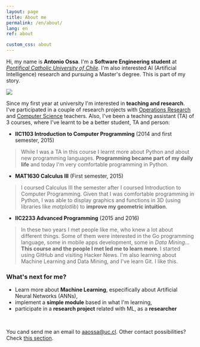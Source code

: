```yaml
---
layout: page
title: About me
permalink: /en/about/
lang: en
ref: about

custom_css: about
---
```


Hi, my name is **Antonio Ossa**. I'm a **Software Engineering student** at [*Pontifical Catholic University of Chile*](http://www.uc.cl/en). I'm also interested AI (Artificial Intelligence) research and pursuing a Master's degree. This is part of my story.

<img id="personal-photo" src="https://avatars3.githubusercontent.com/u/10425834?v=3&s=460">

Since my first year at university I'm interested in **teaching and research**. I've participated in a couple of research projects with [Operations Research](http://www.ing.uc.cl/industrial-y-sistemas/) and [Computer Science](http://www.ing.uc.cl/ciencia-de-la-computacion/) teachers. Also, I've been a teaching assistant (TA) of 3 courses, where I've learnt to be a better student, TA and person:

* **IIC1103 Introduction to Computer Programming** (2014 and first semester, 2015)

> While I was a TA in this course I learnt more about Python and about new programming languages. **Programming became part of my daily life** and today I'm very comfortable programming in Python.

* **MAT1630 Calculus III** (First semester, 2015)

> I coursed Calculus III the semester after I coursed Introduction to Computer Programming. Given that I was comfortable programming in Python, I was able to display graphics and functions in 3D (using libraries like *matplotlib*) to **improve my geometric intuition**.

* **IIC2233 Advanced Programming** (2015 and 2016)

> In these two years I met people like me, who knew a lot about different things. Some of them were interested in the Go programming language, some in mobile apps development, some in *Data Mining*... **This course and the people I met led me to learn more**. I started using GitHub and visiting Hacker News. I'm also learning about Machine Learning and Data Mining, and I've learn Git. I like this.

### What's next for me?

* Learn more about **Machine Learning**, especifically about Artificial Neural Networks (ANNs),
* implement a **simple module** based in what I'm learning,
* participate in a **research project** related with ML, as a **researcher**

<br>

You cand send me an email to [aaossa@uc.cl](mailto:aaossa@uc.cl). Other contact possibilities? Check [this section](/en/contact/).